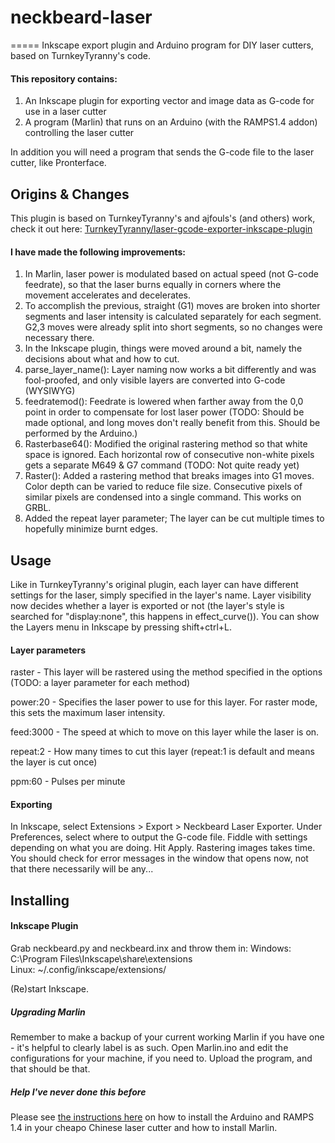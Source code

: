 # neckbeard-laser
=====
Inkscape export plugin and Arduino program for DIY laser cutters, based on TurnkeyTyranny's code.

#### This repository contains:
1. An Inkscape plugin for exporting vector and image data as G-code for use in a laser cutter
2. A program (Marlin) that runs on an Arduino (with the RAMPS1.4 addon) controlling the laser cutter

In addition you will need a program that sends the G-code file to the laser cutter, like Pronterface.

## Origins & Changes

This plugin is based on TurnkeyTyranny's and ajfouls's (and others) work, check it out here:
[TurnkeyTyranny/laser-gcode-exporter-inkscape-plugin](https://github.com/TurnkeyTyranny/laser-gcode-exporter-inkscape-plugin)

#### I have made the following improvements:
1. In Marlin, laser power is modulated based on actual speed (not G-code feedrate), so that the laser burns equally in corners where the movement accelerates and decelerates.
2. To accomplish the previous, straight (G1) moves are broken into shorter segments and laser intensity is calculated separately for each segment. G2,3 moves were already split into short segments, so no changes were necessary there.
3. In the Inkscape plugin, things were moved around a bit, namely the decisions about what and how to cut.
4. parse_layer_name(): Layer naming now works a bit differently and was fool-proofed, and only visible layers are converted into G-code (WYSIWYG)
5. feedratemod(): Feedrate is lowered when farther away from the 0,0 point in order to compensate for lost laser power (TODO: Should be made optional, and long moves don't really benefit from this. Should be performed by the Arduino.)
6. Rasterbase64(): Modified the original rastering method so that white space is ignored. Each horizontal row of consecutive non-white pixels gets a separate M649 & G7 command (TODO: Not quite ready yet)
7. Raster(): Added a rastering method that breaks images into G1 moves. Color depth can be varied to reduce file size. Consecutive pixels of similar pixels are condensed into a single command. This works on GRBL.
8. Added the repeat layer parameter; The layer can be cut multiple times to hopefully minimize burnt edges.

## Usage
Like in TurnkeyTyranny's original plugin, each layer can have different settings for the laser, simply specified in the layer's name. Layer visibility now decides whether a layer is exported or not (the layer's style is searched for "display:none", this happens in effect_curve()). You can show the Layers menu in Inkscape by pressing shift+ctrl+L.

#### Layer parameters
raster - This layer will be rastered using the method specified in the options (TODO: a layer parameter for each method)

power:20 - Specifies the laser power to use for this layer. For raster mode, this sets the maximum laser intensity.

feed:3000 - The speed at which to move on this layer while the laser is on.

repeat:2 - How many times to cut this layer (repeat:1 is default and means the layer is cut once)

ppm:60 - Pulses per minute

#### Exporting
In Inkscape, select Extensions > Export > Neckbeard Laser Exporter.
Under Preferences, select where to output the G-code file. Fiddle with settings depending on what you are doing.
Hit Apply. Rastering images takes time. You should check for error messages in the window that opens now, not that there necessarily will be any...

## Installing
#### Inkscape Plugin
Grab neckbeard.py and neckbeard.inx and throw them in:
Windows: C:\Program Files\Inkscape\share\extensions\
Linux: ~/.config/inkscape/extensions/

(Re)start Inkscape.

##### Upgrading Marlin
Remember to make a backup of your current working Marlin if you have one - it's helpful to clearly label is as such.
Open Marlin.ino and edit the configurations for your machine, if you need to.
Upload the program, and that should be that.

##### Help I've never done this before
Please see [the instructions here](https://github.com/TurnkeyTyranny/buildlog-lasercutter-marlin) on how to install the Arduino and RAMPS 1.4 in your cheapo Chinese laser cutter and how to install Marlin.





